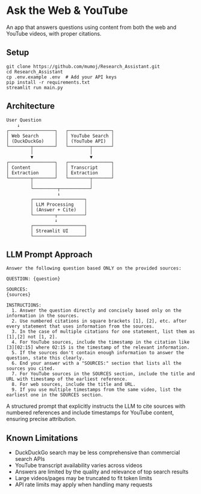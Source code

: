 # Ask the Web & YouTube

An app that answers questions using content from both the web and YouTube videos, with proper citations.

## Setup

```
git clone https://github.com/mumoj/Research_Assistant.git
cd Research_Assistant
cp .env.example .env  # Add your API keys
pip install -r requirements.txt
streamlit run main.py
```

## Architecture

```
User Question
    ↓
┌─────────────────┐   ┌────────────────┐
│ Web Search      │   │ YouTube Search │
│ (DuckDuckGo)    │   │ (YouTube API)  │
└────────┬────────┘   └────────┬───────┘
         │                     │
         ▼                     ▼
┌─────────────────┐   ┌────────────────┐
│ Content         │   │ Transcript     │
│ Extraction      │   │ Extraction     │
└────────┬────────┘   └────────┬───────┘
         │                     │
         └─────────┬───────────┘
                   ↓
         ┌───────────────────┐
         │ LLM Processing    │
         │ (Answer + Cite)   │
         └────────┬──────────┘
                  ↓
         ┌───────────────────┐
         │ Streamlit UI      │
         └───────────────────┘
```

## LLM Prompt Approach
    Answer the following question based ONLY on the provided sources:
            
    QUESTION: {question}
            
    SOURCES:
    {sources}
            
    INSTRUCTIONS:
      1. Answer the question directly and concisely based only on the information in the sources.
      2. Use numbered citations in square brackets [1], [2], etc. after every statement that uses information from the sources.
      3. In the case of multiple citations for one statement, list them as [1],[2] not [1, 2].
      4. For YouTube sources, include the timestamp in the citation like [3][02:15] where 02:15 is the timestamp of the relevant information.
      5. If the sources don't contain enough information to answer the question, state this clearly.
      6. End your answer with a "SOURCES:" section that lists all the sources you cited.
      7. For YouTube sources in the SOURCES section, include the title and URL with timestamp of the earliest reference.
      8. For web sources, include the title and URL.
      9. If you use multiple timestamps from the same video, list the earliest one in the SOURCES section.

A structured prompt that explicitly instructs the LLM to cite sources with numbered references and include timestamps for YouTube content, ensuring precise attribution.

## Known Limitations

- DuckDuckGo search may be less comprehensive than commercial search APIs
- YouTube transcript availability varies across videos
- Answers are limited by the quality and relevance of top search results
- Large videos/pages may be truncated to fit token limits
- API rate limits may apply when handling many requests
